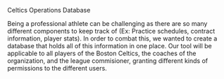 Celtics Operations Database

Being a professional athlete can be challenging as there are so many different components to keep track of (Ex: Practice schedules, contract information, player stats). In order to combat this, we wanted to create a database that holds all of this information in one place. Our tool will be applicable to all players of the Boston Celtics, the coaches of the organization, and the league commisioner, granting different kinds of permissions to the different users. 


